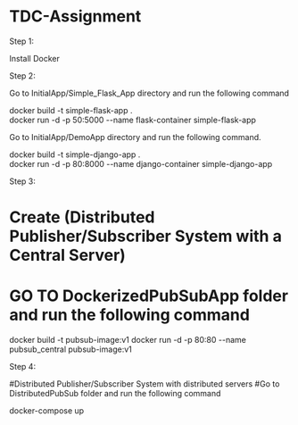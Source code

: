 # TDC-Assignment

Step 1:

Install Docker

Step 2:

Go to InitialApp/Simple_Flask_App directory and run the following command

docker build -t simple-flask-app .  
docker run -d -p 50:5000 --name flask-container simple-flask-app

Go to InitialApp/DemoApp directory and run the following command.

docker build -t simple-django-app .  
docker run -d -p 80:8000 --name django-container simple-django-app

Step 3:

# Create (Distributed Publisher/Subscriber System with a Central Server)
# GO TO DockerizedPubSubApp folder and run the following command

docker build -t pubsub-image:v1 
docker run -d -p 80:80 --name pubsub_central pubsub-image:v1

Step 4:

#Distributed Publisher/Subscriber System with distributed servers
#Go to DistributedPubSub folder and run the following command

docker-compose up

